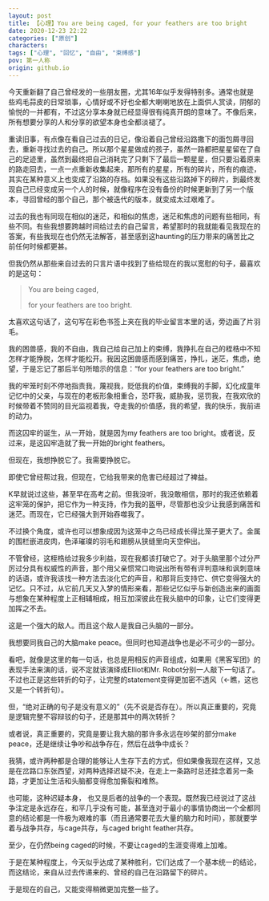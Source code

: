 ```yaml
---
layout: post
title: 【心理】You are being caged, for your feathers are too bright
date: 2020-12-23 22:22
categories: ["原创"]
characters: 
tags: ["心理", "回忆", "自由", "束缚感"]
pov: 第一人称
origin: github.io
---
```


今天重新翻了自己曾经发的一些朋友圈，尤其16年似乎发得特别多。通常也就是些鸡毛蒜皮的日常琐事，心情好或不好也全都大喇喇地放在上面供人赏读，阴郁的愉悦的一并都有，不过这分享本身就已经显得很有纯真开朗的意味了。不像后来，所有想要分享的人和分享的欲望本身也全都淡褪了。

重读旧事，有点像在看自己过去的日记，像沿着自己曾经沿路撒下的面包屑寻回去，重新寻找过去的自己。所以那个星星做成的孩子，虽然一路都把星星留在了自己的足迹里，虽然到最终把自己消耗完了只剩下了最后一颗星星，但只要沿着原来的路走回去，一点一点重新收集起来，那所有的星星，所有的碎片，所有的痕迹，其实在某种意义上也变成了沿路的存档。如果没有这些沿路掉下的碎片，到最终发现自己已经变成另一个人的时候，就像程序在没有备份的时候更新到了另一个版本，寻回曾经的那个自己，那个被迭代的版本，就变成太过艰难了。

过去的我也有同现在相似的迷茫，和相似的焦虑，迷茫和焦虑的问题有些相同，有些不同。有些我想要跨越时间给过去的自己留言，希望那时的我就能看见我现在的答案，有些我现在也仍然无法解答，甚至感到这haunting的压力带来的痛苦比之前任何时候都更甚。

但我仍然从那些来自过去的只言片语中找到了些给现在的我以宽慰的句子，最喜欢的是这句：

> You are being caged,
>
> for your feathers are too bright.

太喜欢这句话了，这句写在彩色书签上夹在我的毕业留言本里的话，旁边画了片羽毛。

我的困兽感，我的不自由，我自己给自己加上的束缚，我挣扎在自己的桎梏中不知怎样才能挣脱，怎样才能松开。我因这困兽感而感到痛苦，挣扎，迷茫，焦虑，绝望，于是忘记了那后半句所暗示的信息：“for your feathers are too bright.”

我的牢笼时刻不停地指责我，蔑视我，贬低我的价值，束缚我的手脚，幻化成童年记忆中的父亲，与现在的老板形象相重合，恐吓我，威胁我，惩罚我，在我欢欣的时候带着不赞同的目光监视着我，夺走我的价值感，我的希望，我的快乐，我前进的动力。

而这囚牢的诞生，从一开始，就是因为my feathers are too bright。或者说，反过来，是这囚牢造就了我一开始的bright feathers。

但现在，我想挣脱它了。我需要挣脱它。

即使它曾经帮过我，但现在，它给我带来的危害已经超过了裨益。

K早就说过这些，甚至早在高考之前。但我没听，我没敢相信，那时的我还依赖着这牢笼的保护，把它作为一种支持，作为我的盔甲，尽管那也没少让我感到痛苦和迷茫。而现在，它已经强大到开始吞噬我了。

不过换个角度，或许也可以想象成因为这笼中之鸟已经成长得比笼子更大了。金属的围栏嵌进皮肉，色泽璀璨的羽毛和翅膀从狭缝里向天空伸出。

不管曾经，这桎梏给过我多少利益，现在我都该打破它了。对于头脑里那个过分严厉过分具有权威性的声音，那个用父亲惯常口吻说出所有带有评判意味和讽刺意味的话语，或许我该找一种方法去淡化它的声音，和那背后支持它、供它变得强大的记忆。只不过，从它前几天又入梦的情形来看，那些记忆似乎与新创造出来的画面与想象在某种程度上正相辅相成，相互加深彼此在我头脑中的印象，让它们变得更加挥之不去。

这是一个强大的敌人。而且这个敌人是我自己头脑的一部分。

我想要同我自己的大脑make peace。但同时也知道战争也是必不可少的一部分。

看吧，就像是这里的每一句话，也总是用相反的声音组成，如果用《黑客军团》的表现手法来演的话，说不定就该演绎成Elliot和Mr. Robot分别一人敲下一句话了。不过也正是这些转折的句子，让完整的statement变得更加密不透风（←瞧，这也又是一个转折句）。

但，“绝对正确的句子是没有意义的”（先不说是否存在）。所以真正重要的，究竟是逻辑完整不容辩驳的句子，还是那其中的两次转折？

或者说，真正重要的，究竟是要让我大脑的那许多永远在吵架的部分make peace，还是继续让争吵和战争存在，然后在战争中成长？

我猜，或许两种都是合理的能够让人生存下去的方式，但如果像我现在这样，又总是在岔路口东张西望，对两种选择迟疑不决，在走上一条路时总还挂念着另一条路，才更加让生活和头脑都变得愈加撕裂和难熬。

也可能，这种迟疑本身， 也又是后者的战争的一个表现。既然我已经说过了这战争注定是永远存在，和平几乎没有可能，甚至连对于最小的事情协商出一个全都同意的结论都是一件极为艰难的事（而且通常要花去大量的脑力和时间），那就要学着与战争共存，与cage共存，与caged bright feather共存。

至少，在仍然being caged的时候，不要让caged的生涯变得难上加难。

于是在某种程度上，今天似乎达成了某种胜利，它们达成了一个基本统一的结论，而这结论，来自从过去传递来的、曾经的自己在沿路留下的碎片。

于是现在的自己，又能变得稍微更加完整一些了。
